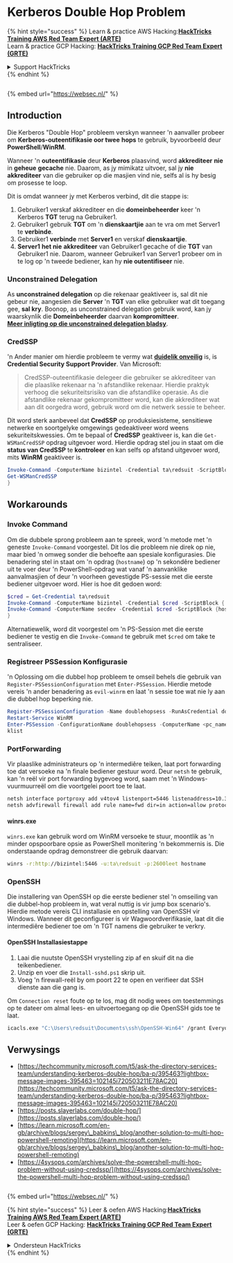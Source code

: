 # Kerberos Double Hop Problem

{% hint style="success" %}
Learn & practice AWS Hacking:<img src="/.gitbook/assets/arte.png" alt="" data-size="line">[**HackTricks Training AWS Red Team Expert (ARTE)**](https://training.hacktricks.xyz/courses/arte)<img src="/.gitbook/assets/arte.png" alt="" data-size="line">\
Learn & practice GCP Hacking: <img src="/.gitbook/assets/grte.png" alt="" data-size="line">[**HackTricks Training GCP Red Team Expert (GRTE)**<img src="/.gitbook/assets/grte.png" alt="" data-size="line">](https://training.hacktricks.xyz/courses/grte)

<details>

<summary>Support HackTricks</summary>

* Check the [**subscription plans**](https://github.com/sponsors/carlospolop)!
* **Join the** 💬 [**Discord group**](https://discord.gg/hRep4RUj7f) or the [**telegram group**](https://t.me/peass) or **follow** us on **Twitter** 🐦 [**@hacktricks\_live**](https://twitter.com/hacktricks\_live)**.**
* **Share hacking tricks by submitting PRs to the** [**HackTricks**](https://github.com/carlospolop/hacktricks) and [**HackTricks Cloud**](https://github.com/carlospolop/hacktricks-cloud) github repos.

</details>
{% endhint %}

<figure><img src="https://pentest.eu/RENDER_WebSec_10fps_21sec_9MB_29042024.gif" alt=""><figcaption></figcaption></figure>

{% embed url="https://websec.nl/" %}


## Introduction

Die Kerberos "Double Hop" probleem verskyn wanneer 'n aanvaller probeer om **Kerberos-outeentifikasie oor twee** **hops** te gebruik, byvoorbeeld deur **PowerShell**/**WinRM**.

Wanneer 'n **outeentifikasie** deur **Kerberos** plaasvind, word **akkrediteer** **nie** in **geheue** **gecache** nie. Daarom, as jy mimikatz uitvoer, sal jy **nie akkrediteer** van die gebruiker op die masjien vind nie, selfs al is hy besig om prosesse te loop.

Dit is omdat wanneer jy met Kerberos verbind, dit die stappe is:

1. Gebruiker1 verskaf akkrediteer en die **domeinbeheerder** keer 'n Kerberos **TGT** terug na Gebruiker1.
2. Gebruiker1 gebruik **TGT** om 'n **dienskaartjie** aan te vra om met Server1 te **verbinde**.
3. Gebruiker1 **verbinde** met **Server1** en verskaf **dienskaartjie**.
4. **Server1** **het nie** **akkrediteer** van Gebruiker1 gecache of die **TGT** van Gebruiker1 nie. Daarom, wanneer Gebruiker1 van Server1 probeer om in te log op 'n tweede bediener, kan hy **nie outentifiseer** nie.

### Unconstrained Delegation

As **unconstrained delegation** op die rekenaar geaktiveer is, sal dit nie gebeur nie, aangesien die **Server** 'n **TGT** van elke gebruiker wat dit toegang gee, **sal kry**. Boonop, as unconstrained delegation gebruik word, kan jy waarskynlik die **Domeinbeheerder** daarvan **kompromitteer**.\
[**Meer inligting op die unconstrained delegation bladsy**](unconstrained-delegation.md).

### CredSSP

'n Ander manier om hierdie probleem te vermy wat [**duidelik onveilig**](https://docs.microsoft.com/en-us/powershell/module/microsoft.wsman.management/enable-wsmancredssp?view=powershell-7) is, is **Credential Security Support Provider**. Van Microsoft:

> CredSSP-outeentifikasie delegeer die gebruiker se akkrediteer van die plaaslike rekenaar na 'n afstandlike rekenaar. Hierdie praktyk verhoog die sekuriteitsrisiko van die afstandlike operasie. As die afstandlike rekenaar gekompromitteer word, kan die akkrediteer wat aan dit oorgedra word, gebruik word om die netwerk sessie te beheer.

Dit word sterk aanbeveel dat **CredSSP** op produksiesisteme, sensitiewe netwerke en soortgelyke omgewings gedeaktiveer word weens sekuriteitskwessies. Om te bepaal of **CredSSP** geaktiveer is, kan die `Get-WSManCredSSP` opdrag uitgevoer word. Hierdie opdrag stel jou in staat om die **status van CredSSP** te **kontroleer** en kan selfs op afstand uitgevoer word, mits **WinRM** geaktiveer is.
```powershell
Invoke-Command -ComputerName bizintel -Credential ta\redsuit -ScriptBlock {
Get-WSManCredSSP
}
```
## Workarounds

### Invoke Command

Om die dubbele sprong probleem aan te spreek, word 'n metode met 'n geneste `Invoke-Command` voorgestel. Dit los die probleem nie direk op nie, maar bied 'n omweg sonder die behoefte aan spesiale konfigurasies. Die benadering stel in staat om 'n opdrag (`hostname`) op 'n sekondêre bediener uit te voer deur 'n PowerShell-opdrag wat vanaf 'n aanvanklike aanvalmasjien of deur 'n voorheen gevestigde PS-sessie met die eerste bediener uitgevoer word. Hier is hoe dit gedoen word:
```powershell
$cred = Get-Credential ta\redsuit
Invoke-Command -ComputerName bizintel -Credential $cred -ScriptBlock {
Invoke-Command -ComputerName secdev -Credential $cred -ScriptBlock {hostname}
}
```
Alternatiewelik, word dit voorgestel om 'n PS-Session met die eerste bediener te vestig en die `Invoke-Command` te gebruik met `$cred` om take te sentraliseer.

### Registreer PSSession Konfigurasie

'n Oplossing om die dubbel hop probleem te omseil behels die gebruik van `Register-PSSessionConfiguration` met `Enter-PSSession`. Hierdie metode vereis 'n ander benadering as `evil-winrm` en laat 'n sessie toe wat nie ly aan die dubbel hop beperking nie.
```powershell
Register-PSSessionConfiguration -Name doublehopsess -RunAsCredential domain_name\username
Restart-Service WinRM
Enter-PSSession -ConfigurationName doublehopsess -ComputerName <pc_name> -Credential domain_name\username
klist
```
### PortForwarding

Vir plaaslike administrateurs op 'n intermediêre teiken, laat port forwarding toe dat versoeke na 'n finale bediener gestuur word. Deur `netsh` te gebruik, kan 'n reël vir port forwarding bygevoeg word, saam met 'n Windows-vuurmuurreël om die voortgelei poort toe te laat.
```bash
netsh interface portproxy add v4tov4 listenport=5446 listenaddress=10.35.8.17 connectport=5985 connectaddress=10.35.8.23
netsh advfirewall firewall add rule name=fwd dir=in action=allow protocol=TCP localport=5446
```
#### winrs.exe

`winrs.exe` kan gebruik word om WinRM versoeke te stuur, moontlik as 'n minder opspoorbare opsie as PowerShell monitering 'n bekommernis is. Die onderstaande opdrag demonstreer die gebruik daarvan:
```bash
winrs -r:http://bizintel:5446 -u:ta\redsuit -p:2600leet hostname
```
### OpenSSH

Die installering van OpenSSH op die eerste bediener stel 'n omseiling van die dubbel-hop probleem in, wat veral nuttig is vir jump box scenario's. Hierdie metode vereis CLI installasie en opstelling van OpenSSH vir Windows. Wanneer dit geconfigureer is vir Wagwoordverifikasie, laat dit die intermediêre bediener toe om 'n TGT namens die gebruiker te verkry.

#### OpenSSH Installasiestappe

1. Laai die nuutste OpenSSH vrystelling zip af en skuif dit na die teikenbediener.
2. Unzip en voer die `Install-sshd.ps1` skrip uit.
3. Voeg 'n firewall-reël by om poort 22 te open en verifieer dat SSH dienste aan die gang is.

Om `Connection reset` foute op te los, mag dit nodig wees om toestemmings op te dateer om almal lees- en uitvoertoegang op die OpenSSH gids toe te laat.
```bash
icacls.exe "C:\Users\redsuit\Documents\ssh\OpenSSH-Win64" /grant Everyone:RX /T
```
## Verwysings

* [https://techcommunity.microsoft.com/t5/ask-the-directory-services-team/understanding-kerberos-double-hop/ba-p/395463?lightbox-message-images-395463=102145i720503211E78AC20](https://techcommunity.microsoft.com/t5/ask-the-directory-services-team/understanding-kerberos-double-hop/ba-p/395463?lightbox-message-images-395463=102145i720503211E78AC20)
* [https://posts.slayerlabs.com/double-hop/](https://posts.slayerlabs.com/double-hop/)
* [https://learn.microsoft.com/en-gb/archive/blogs/sergey\_babkins\_blog/another-solution-to-multi-hop-powershell-remoting](https://learn.microsoft.com/en-gb/archive/blogs/sergey\_babkins\_blog/another-solution-to-multi-hop-powershell-remoting)
* [https://4sysops.com/archives/solve-the-powershell-multi-hop-problem-without-using-credssp/](https://4sysops.com/archives/solve-the-powershell-multi-hop-problem-without-using-credssp/)

<figure><img src="https://pentest.eu/RENDER_WebSec_10fps_21sec_9MB_29042024.gif" alt=""><figcaption></figcaption></figure>

{% embed url="https://websec.nl/" %}

{% hint style="success" %}
Leer & oefen AWS Hacking:<img src="/.gitbook/assets/arte.png" alt="" data-size="line">[**HackTricks Training AWS Red Team Expert (ARTE)**](https://training.hacktricks.xyz/courses/arte)<img src="/.gitbook/assets/arte.png" alt="" data-size="line">\
Leer & oefen GCP Hacking: <img src="/.gitbook/assets/grte.png" alt="" data-size="line">[**HackTricks Training GCP Red Team Expert (GRTE)**<img src="/.gitbook/assets/grte.png" alt="" data-size="line">](https://training.hacktricks.xyz/courses/grte)

<details>

<summary>Ondersteun HackTricks</summary>

* Kyk na die [**subskripsie planne**](https://github.com/sponsors/carlospolop)!
* **Sluit aan by die** 💬 [**Discord groep**](https://discord.gg/hRep4RUj7f) of die [**telegram groep**](https://t.me/peass) of **volg** ons op **Twitter** 🐦 [**@hacktricks\_live**](https://twitter.com/hacktricks\_live)**.**
* **Deel hacking truuks deur PRs in te dien na die** [**HackTricks**](https://github.com/carlospolop/hacktricks) en [**HackTricks Cloud**](https://github.com/carlospolop/hacktricks-cloud) github repos.

</details>
{% endhint %}
